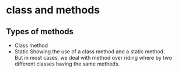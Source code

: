 # class and methods
## Types of methods
- Class method 
- Static 
Showing the use of a class method and a static method.<br />
But in most cases, we deal with method over riding where by two different classes having the same methods.
